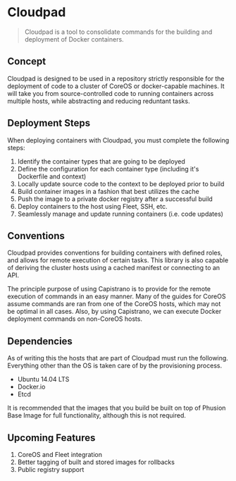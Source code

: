 # Cloudpad

> Cloudpad is a tool to consolidate commands for the building and deployment of Docker containers.

## Concept

Cloudpad is designed to be used in a repository strictly responsible for the deployment of code to a cluster of CoreOS or docker-capable machines. It will take you from source-controlled code to running containers across multiple hosts, while abstracting and reducing reduntant tasks.

## Deployment Steps

When deploying containers with Cloudpad, you must complete the following steps:

1. Identify the container types that are going to be deployed
2. Define the configuration for each container type (including it's Dockerfile and context)
3. Locally update source code to the context to be deployed prior to build
4. Build container images in a fashion that best utilizes the cache
5. Push the image to a private docker registry after a successful build
6. Deploy containers to the host using Fleet, SSH, etc.
7. Seamlessly manage and update running containers (i.e. code updates)

## Conventions

Cloudpad provides conventions for building containers with defined roles, and allows for remote execution of certain tasks. This library is also capable of deriving the cluster hosts using a cached manifest or connecting to an API.

The principle purpose of using Capistrano is to provide for the remote execution of commands in an easy manner. Many of the guides for CoreOS assume commands are ran from one of the CoreOS hosts, which may not be optimal in all cases. Also, by using Capistrano, we can execute Docker deployment commands on non-CoreOS hosts.

## Dependencies

As of writing this the hosts that are part of Cloudpad must run the following. Everything other than the OS is taken care of by the provisioning process.

* Ubuntu 14.04 LTS
* Docker.io 
* Etcd

It is recommended that the images that you build be built on top of Phusion Base Image for full functionality, although this is not required.

## Upcoming Features

1. CoreOS and Fleet integration
2. Better tagging of built and stored images for rollbacks
3. Public registry support
